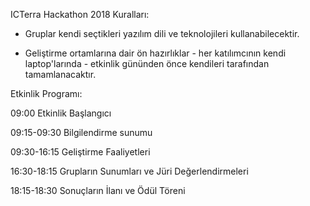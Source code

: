 ICTerra Hackathon 2018 Kuralları:

- Gruplar kendi seçtikleri yazılım dili ve teknolojileri kullanabilecektir.

- Geliştirme ortamlarına dair ön hazırlıklar - her katılımcının kendi laptop'larında - etkinlik gününden önce kendileri tarafından tamamlanacaktır.

Etkinlik Programı:

09:00 Etkinlik Başlangıcı

09:15-09:30 Bilgilendirme sunumu

09:30-16:15 Geliştirme Faaliyetleri

16:30-18:15 Grupların Sunumları ve Jüri Değerlendirmeleri

18:15-18:30 Sonuçların İlanı ve Ödül Töreni
